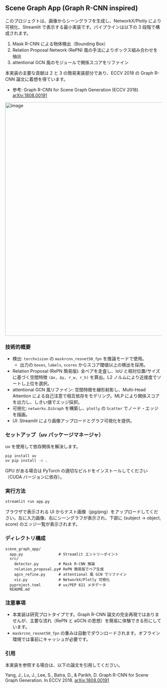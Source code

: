 ## Scene Graph App (Graph R-CNN inspired)

このプロジェクトは、画像からシーングラフを生成し、NetworkX/Plotly により可視化、Streamlit で表示する最小実装です。パイプラインは以下の 3 段階で構成されます。

1. Mask R-CNN による物体検出（Bounding Box）
2. Relation Proposal Network (RePN) 風の手法によりボックス組み合わせを抽出
3. attentional GCN 風のモジュールで関係スコアをリファイン

本実装の主要な貢献は 2 と 3 の簡易実装部分であり、ECCV 2018 の Graph R-CNN 論文に着想を得ています。

- 参考: Graph R-CNN for Scene Graph Generation (ECCV 2018) [arXiv:1808.00191](https://arxiv.org/abs/1808.00191)

<img width="1121" height="752" alt="image" src="https://github.com/user-attachments/assets/16566e71-9073-41f4-a2c9-ea43538104cb" />


### 技術的概要

- 検出: `torchvision` の `maskrcnn_resnet50_fpn` を推論モードで使用。
  - 出力の `boxes`, `labels`, `scores` からスコア閾値以上の検出を採用。
- Relation Proposal (RePN 簡易版): 全ペアを走査し、IoU と相対位置/サイズに基づく空間特徴 `(Δx, Δy, r_w, r_h)` を算出。L2 ノルムにより近接度でソートし上位を選択。
- attentional GCN 風リファイン: 空間特徴を線形射影し、Multi-Head Attention による自己注意で相互依存をモデリング。MLP により関係スコアを出力し、しきい値でエッジ採択。
- 可視化: `networkx.DiGraph` を構築し、`plotly` の `Scatter` でノード・エッジを描画。
- UI: Streamlit により画像アップロードとグラフ可視化を提供。

### セットアップ（uv パッケージマネージャ）

uv を使用して依存関係を解決します。

```bash
pip install uv
uv pip install -e .
```

GPU がある場合は PyTorch の適切なビルドをインストールしてください（CUDA バージョンに依存）。

### 実行方法

```bash
streamlit run app.py
```

ブラウザで表示される UI からテスト画像（jpg/png）をアップロードしてください。左に入力画像、右にシーングラフが表示され、下部に (subject → object, score) のエッジ一覧が表示されます。

### ディレクトリ構成

```
scene_graph_app/
  app.py                # Streamlit エントリーポイント
  src/
    detector.py         # Mask R-CNN 推論
    relation_proposal.py# RePN 簡易版でペア生成
    agcn_refine.py      # attentional 風 GCN でリファイン
    viz.py              # NetworkX/Plotly 可視化
  pyproject.toml        # uv/PEP 621 メタデータ
  README.md
```

### 注意事項

- 本実装は研究プロトタイプです。Graph R-CNN 論文の完全再現ではありませんが、主要な流れ（RePN と aGCN の思想）を簡易に体験できる形にしています。
- `maskrcnn_resnet50_fpn` の重みは自動でダウンロードされます。オフライン環境では事前にキャッシュが必要です。

### 引用

本実装を参照する場合は、以下の論文を引用してください。

Yang, J., Lu, J., Lee, S., Batra, D., & Parikh, D. Graph R-CNN for Scene Graph Generation. In ECCV 2018. [arXiv:1808.00191](https://arxiv.org/abs/1808.00191)



